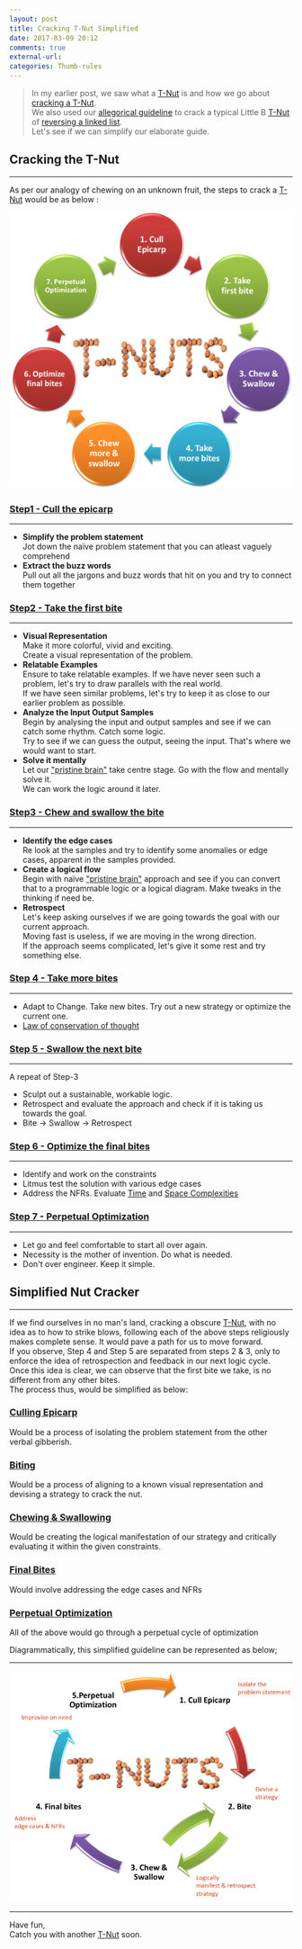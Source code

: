 ```yaml
---
layout: post
title: Cracking T-Nut Simplified
date: 2017-03-09 20:12
comments: true
external-url:
categories: Thumb-rules
---
```


>In my earlier post, we saw what a [T-Nut](/blog/2017/02/21/technical-nuts/) is and how we go about [cracking a T-Nut](/blog/2017/03/08/cracking-a-tnut).<br>
We also used our [allegorical guideline](/blog/2017/03/08/cracking-a-tnut) to crack a typical Little B [T-Nut](/blog/2017/02/21/technical-nuts/) of [reversing a linked list](/blog/2017/02/26/tnut-reverse-linked-list-pocket/).<br>
Let's see if we can simplify our elaborate guide.

## Cracking the T-Nut
<hr>

As per our analogy of chewing on an unknown fruit, the steps to crack a [T-Nut](/blog/2017/02/21/technical-nuts/) would be as below :

<img src="/assets/2017-03-09/steps.png">

### [Step1 - Cull the epicarp](/blog/2017/03/08/cracking-a-tnut/#step-1---cull-the-epicarp)
<hr>

* <b>Simplify the problem statement</b><br> 
Jot down the naïve problem statement that you can atleast vaguely comprehend
* <b>Extract the buzz words</b><br>
Pull out all the jargons and buzz words that hit on you and try to connect them together

### [Step2 - Take the first bite](/blog/2017/03/08/cracking-a-tnut/#step-2---take-the-first-bite)
<hr>

* <b>Visual Representation</b><br>
Make it more colorful, vivid and exciting.<br>
Create a visual representation of the problem.
* <b>Relatable Examples</b><br>
Ensure to take relatable examples. If we have never seen such a problem, let's try to draw parallels with the real world.<br>
If we have seen similar problems, let's try to keep it as close to our earlier problem as possible.
* <b>Analyze the Input Output Samples</b><br>
Begin by analysing the input and output samples and see if we can catch some rhythm. Catch some logic.<br>
Try to see if we can guess the output, seeing the input. That's where we would want to start.
* <b>Solve it mentally</b><br> 
Let our ["pristine brain"](/blog/2017/03/18/pristine-logical-brain/#who-is-who) take centre stage. Go with the flow and mentally solve it.<br>
We can work the logic around it later.

### [Step3 - Chew and swallow the bite](/blog/2017/03/08/cracking-a-tnut/#step-3---chew-and-swallow-the-bite)
<hr>

* <b>Identify the edge cases</b><br>
Re look at the samples and try to identify some anomalies or edge cases, apparent in the samples provided.
* <b>Create a logical flow</b><br>
Begin with naïve ["pristine brain"](/blog/2017/03/18/pristine-logical-brain/#who-is-who) approach and see if you can convert that to a programmable logic or a logical diagram. Make tweaks in the thinking if need be.
* <b>Retrospect</b><br>
Let's keep asking ourselves if we are going towards the goal with our current approach.<br>
Moving fast is useless, if we are moving in the wrong direction.<br>
If the approach seems complicated, let's give it some rest and try something else.

### [Step 4 - Take more bites](/blog/2017/03/08/cracking-a-tnut/#step-4---take-more-bites)
<hr>

* Adapt to Change. Take new bites. Try out a new strategy or optimize the current one.
* [Law of conservation of thought](/blog/2017/03/08/cracking-a-tnut/#law-of-conservation-of-thought)

### [Step 5 - Swallow the next bite](/blog/2017/03/08/cracking-a-tnut/#step-5---swallow-the-next-bite)
<hr>

A repeat of Step-3
* Sculpt out a sustainable, workable logic.
* Retrospect and evaluate the approach and check if it is taking us towards the goal.
* Bite -> Swallow -> Retrospect

### [Step 6 - Optimize the final bites](/blog/2017/03/08/cracking-a-tnut/#step-6---optimize-the-final-bites)
<hr>

* Identify and work on the constraints
* Litmus test the solution with various edge cases
* Address the NFRs. Evaluate [Time](https://en.wikipedia.org/wiki/Time_complexity) and [Space Complexities](http://www.geeksforgeeks.org/g-fact-86/)

### [Step 7 - Perpetual Optimization](/blog/2017/03/08/cracking-a-tnut/#step-7---perpetual-optimization)
<hr>

* Let go and feel comfortable to start all over again.
* Necessity is the mother of invention. Do what is needed.
* Don't over engineer. Keep it simple.

## Simplified Nut Cracker
<hr>

If we find ourselves in no man's land, cracking a obscure [T-Nut](/blog/2017/02/21/technical-nuts/), with no idea as to how to strike blows, following each of the above steps religiously makes complete sense. It would pave a path for us to move forward.<br>
If you observe, Step 4 and Step 5 are separated from steps 2 & 3, only to enforce the idea of retrospection and feedback in our next logic cycle.<br>
Once this idea is clear, we can observe that the first bite we take, is no different from any other bites.<br>
The process thus, would be simplified as below:
### <u>Culling Epicarp</u>
Would be a process of isolating the problem statement from the other verbal gibberish.
### <u>Biting</u>
Would be a process of aligning to a known visual representation and devising a strategy to crack the nut.
### <u>Chewing & Swallowing</u>
Would be creating the logical manifestation of our strategy and critically evaluating it within the given constraints.
### <u>Final Bites</u>
Would involve addressing the edge cases and NFRs
### <u>Perpetual Optimization</u>
All of the above would go through a perpetual cycle of optimization

Diagrammatically, this simplified guideline can be represented as below;

<hr>
<img src="/assets/2017-03-09/simplesteps.png">
<hr>

Have fun,<br>
Catch you with another [T-Nut](/blog/2017/02/21/technical-nuts/) soon.


